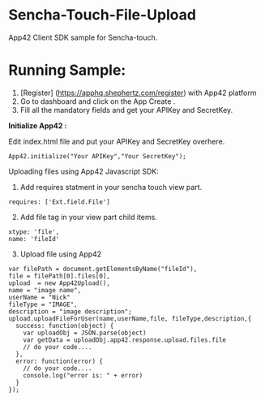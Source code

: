 Sencha-Touch-File-Upload
=======================

App42 Client SDK sample for Sencha-touch.

# Running Sample:

1. [Register] (https://apphq.shephertz.com/register) with App42 platform
2. Go to dashboard and click on the App Create .
3. Fill all the mandatory fields and get your APIKey and SecretKey.

__Initialize App42 :__

Edit index.html file and put your APIKey and SecretKey overhere.

```
App42.initialize("Your APIKey","Your SecretKey");

```

Uploading files using App42 Javascript SDK:

1. Add requires statment in your sencha touch view part.

```
requires: ['Ext.field.File']

```

2. Add file tag in your view part child items.

```
xtype: 'file',
name: 'fileId'

```

3. Upload file using App42

```
var filePath = document.getElementsByName("fileId"),
file = filePath[0].files[0],
upload  = new App42Upload(),
name = "image name",
userName = "Nick"
fileType = "IMAGE",
description = "image description";
upload.uploadFileForUser(name,userName,file, fileType,description,{
  success: function(object) {
    var uploadObj = JSON.parse(object)
    var getData = uploadObj.app42.response.upload.files.file
    // do your code....
  },
  error: function(error) {
    // do your code....
    console.log("error is: " + error)
  }
});

```

